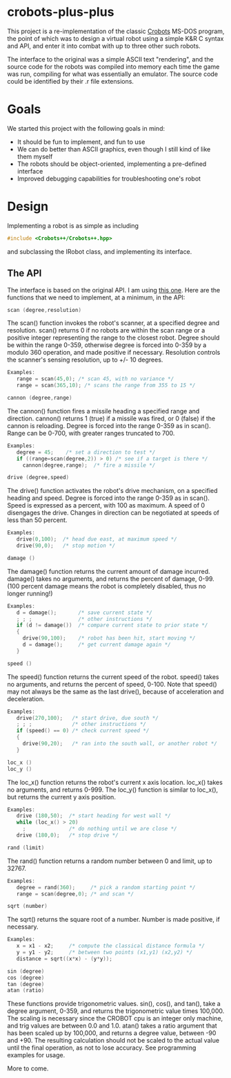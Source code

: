 # crobots-plus-plus
This project is a re-implementation of the classic
[Crobots](https://en.wikipedia.org/wiki/Crobots) MS-DOS program, the point of
which was to design a virtual robot using a simple K&R C syntax and API, and
enter it into combat with up to three other such robots. 

The interface to the original was a simple ASCII text "rendering", and the
source code for the robots was compiled into memory each time the game was run,
compiling for what was essentially an emulator. The source code could be
identified by their .r file extensions.

# Goals
We started this project with the following goals in mind:

- It should be fun to implement, and fun to use
- We can do better than ASCII graphics, even though I still kind of like them
  myself
- The robots should be object-oriented, implementing a pre-defined interface
- Improved debugging capabilities for troubleshooting one's robot

# Design
Implementing a robot is as simple as including
```C++
#include <Crobots++/Crobots++.hpp>
```

and subclassing the IRobot class, and implementing its interface.

## The API
The interface is based on the original API. I am using [this one](https://tpoindex.github.io/crobots/docs/crobots_manual.html#8-1).
Here are the functions that we need to implement, at a minimum, in the API:

```C
scan (degree,resolution)
```

The scan() function invokes the robot's scanner, at a specified degree and resolution. scan() returns 0 if no robots are within the scan range or a positive integer representing the range to the closest robot. Degree should be within the range 0-359, otherwise degree is forced into 0-359 by a modulo 360 operation, and made positive if necessary. Resolution controls the scanner's sensing resolution, up to +/- 10 degrees.

```C
Examples:
   range = scan(45,0); /* scan 45, with no variance */
   range = scan(365,10); /* scans the range from 355 to 15 */
```

```C
cannon (degree,range)
```

The cannon() function fires a missile heading a specified range and direction. cannon() returns 1 (true) if a missile was fired, or 0 (false) if the cannon is reloading. Degree is forced into the range 0-359 as in scan(). Range can be 0-700, with greater ranges truncated to 700.

```C
Examples:
   degree = 45;    /* set a direction to test */
   if ((range=scan(degree,2)) > 0) /* see if a target is there */
     cannon(degree,range);  /* fire a missile */
```

```C
drive (degree,speed)
```

The drive() function activates the robot's drive mechanism, on a specified heading and speed. Degree is forced into the range 0-359 as in scan(). Speed is expressed as a percent, with 100 as maximum. A speed of 0 disengages the drive. Changes in direction can be negotiated at speeds of less than 50 percent.

```C
Examples:
   drive(0,100);  /* head due east, at maximum speed */
   drive(90,0);   /* stop motion */
```

```C
damage ()
```

The damage() function returns the current amount of damage incurred. damage() takes no arguments, and returns the percent of damage, 0-99. (100 percent damage means the robot is completely disabled, thus no longer running!)

```C
Examples:
   d = damage();       /* save current state */
   ; ; ;               /* other instructions */
   if (d != damage())  /* compare current state to prior state */
   {
     drive(90,100);    /* robot has been hit, start moving */
     d = damage();     /* get current damage again */
   }
```

```C
speed ()
```

The speed() function returns the current speed of the robot. speed() takes no arguments, and returns the percent of speed, 0-100. Note that speed() may not always be the same as the last drive(), because of acceleration and deceleration.

```C
Examples:
   drive(270,100);   /* start drive, due south */
   ; ; ;             /* other instructions */
   if (speed() == 0) /* check current speed */
   {
     drive(90,20);   /* ran into the south wall, or another robot */
   }
```

```C
loc_x ()
loc_y ()
```

The loc_x() function returns the robot's current x axis location. loc_x() takes no arguments, and returns 0-999. The loc_y() function is similar to loc_x(), but returns the current y axis position.

```C
Examples:
   drive (180,50);  /* start heading for west wall */
   while (loc_x() > 20)
     ;              /* do nothing until we are close */
   drive (180,0);   /* stop drive */
```

```C
rand (limit)
```

The rand() function returns a random number between 0 and limit, up to 32767.

```C
Examples:
   degree = rand(360);     /* pick a random starting point */
   range = scan(degree,0); /* and scan */
```

```C
sqrt (number)
```

The sqrt() returns the square root of a number. Number is made positive, if necessary.

```C
Examples:
   x = x1 - x2;     /* compute the classical distance formula */
   y = y1 - y2;     /* between two points (x1,y1) (x2,y2) */
   distance = sqrt((x*x) - (y*y));
```

```C
sin (degree)
cos (degree)
tan (degree)
atan (ratio)
```

These functions provide trigonometric values. sin(), cos(), and tan(), take a degree argument, 0-359, and returns the trigonometric value times 100,000. The scaling is necessary since the CROBOT cpu is an integer only machine, and trig values are between 0.0 and 1.0. atan() takes a ratio argument that has been scaled up by 100,000, and returns a degree value, between -90 and +90. The resulting calculation should not be scaled to the actual value until the final operation, as not to lose accuracy. See programming examples for usage.

More to come.
